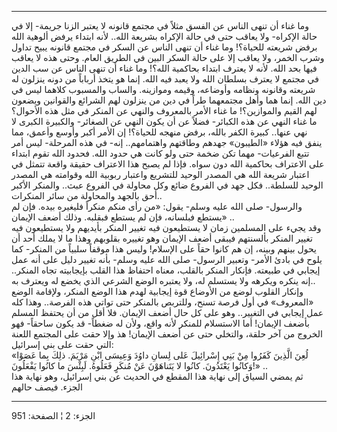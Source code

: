 ------------------------------------------------------------------------

وما غناء أن تنهى الناس عن الفسق مثلاً في مجتمع قانونه لا يعتبر الزنا
جريمة- إلا في حالة الإكراه- ولا يعاقب حتى في حالة الإكراه بشريعة الله..
لأنه ابتداء يرفض ألوهية الله برفض شريعته للحياة؟! وما غناء أن تنهى الناس
عن السكر في مجتمع قانونه يبيح تداول وشرب الخمر، ولا يعاقب إلا على حالة
السكر البين في الطريق العام. وحتى هذه لا يعاقب فيها بحد الله. لأنه لا
يعترف ابتداء بحاكمية الله؟! وما غناء أن تنهى الناس عن سب الدين في مجتمع
لا يعترف بسلطان الله ولا يعبد فيه الله. إنما هو يتخذ أرباباً من دونه
ينزلون له شريعته وقانونه ونظامه وأوضاعه، وقيمه وموازينه. والساب والمسبوب
كلاهما ليس في دين الله. إنما هما وأهل مجتمعهما طراً في دين من ينزلون لهم
الشرائع والقوانين ويضعون لهم القيم والموازين؟! ما غناء الأمر بالمعروف
والنهي عن المنكر في مثل هذه الأحوال؟ ما غناء النهي عن هذه الكبائر- فضلاً
عن أن يكون النهي عن الصغائر- والكبيرة الكبرى لا نهي عنها.. كبيرة الكفر
بالله، برفض منهجه للحياة؟! إن الأمر أكبر وأوسع وأعمق، مما ينفق فيه هؤلاء
«الطيبون» جهدهم وطاقتهم واهتمامهم.. إنه- في هذه المرحلة- ليس أمر تتبع
الفرعيات- مهما تكن ضخمة حتى ولو كانت هي حدود الله. فحدود الله تقوم
ابتداء على الاعتراف بحاكمية الله دون سواه. فإذا لم يصبح هذا الاعتراف
حقيقة واقعة تتمثل في اعتبار شريعة الله هي المصدر الوحيد للتشريع واعتبار
ربوبية الله وقوامته هي المصدر الوحيد للسلطة.. فكل جهد في الفروع ضائع وكل
محاولة في الفروع عبث.. والمنكر الأكبر أحق بالجهد والمحاولة من سائر
المنكرات..  
والرسول- صلى الله عليه وسلم- يقول: «من رأى منكم منكراً فليغيره بيده. فإن
لم يستطع فبلسانه، فإن لم يستطع فبقلبه. وذلك أضعف الإيمان» ..  
وقد يجيء على المسلمين زمان لا يستطيعون فيه تغيير المنكر بأيديهم ولا
يستطيعون فيه تغيير المنكر بألسنتهم فيبقى أضعف الإيمان وهو تغييره بقلوبهم
وهذا ما لا يملك أحد أن يحول بينهم وبينه، إن هم كانوا حقاً على الإسلام!
وليس هذا موقفاً سلبياً من المنكر- كما يلوح في بادئ الأمر- وتعبير الرسول-
صلى الله عليه وسلم- بأنه تغيير دليل على أنه عمل إيجابي في طبيعته. فإنكار
المنكر بالقلب، معناه احتفاظ هذا القلب بإيجابيته تجاه المنكر.. إنه ينكره
ويكرهه ولا يستسلم له، ولا يعتبره الوضع الشرعي الذي يخضع له ويعترف به..  
وإنكار القلوب لوضع من الأوضاع قوة إيجابية لهدم هذا الوضع المنكر، ولإقامة
الوضع «المعروف» في أول فرصة تسنح، وللتربص بالمنكر حتى تواتي هذه الفرصة..
وهذا كله عمل إيجابي في التغيير.. وهو على كل حال أضعف الإيمان. فلا أقل من
أن يحتفظ المسلم بأضعف الإيمان! أما الاستسلام للمنكر لأنه واقع، ولأن له
ضغطاً- قد يكون ساحقاً- فهو الخروج من آخر حلقة، والتخلي حتى عن أضعف
الإيمان! هذ وإلا حقت على المجتمع اللعنة التي حقت على بني إسرائيل:  
«لُعِنَ الَّذِينَ كَفَرُوا مِنْ بَنِي إِسْرائِيلَ عَلى لِسانِ داوُدَ وَعِيسَى ابْنِ مَرْيَمَ. ذلِكَ بِما
عَصَوْا وَكانُوا يَعْتَدُونَ. كانُوا لا يَتَناهَوْنَ عَنْ مُنكَرٍ فَعَلُوهُ. لَبِئْسَ ما كانُوا
يَفْعَلُونَ!» ..  
ثم يمضي السياق إلى نهاية هذا المقطع في الحديث عن بني إسرائيل، وهو نهاية
هذا الجزء. فيصف حالهم

------------------------------------------------------------------------

الجزء: 2 ¦ الصفحة: 951
